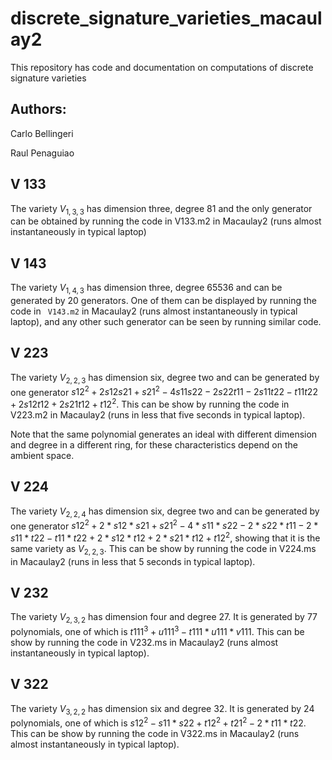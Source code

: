 # discrete_signature_varieties_macaulay2

This repository has code and documentation on computations of discrete signature varieties

## Authors:

Carlo Bellingeri

Raul Penaguiao



## V 133

The variety $V_{1, 3, 3}$ has dimension three, degree 81 and the only generator can be obtained by running the code in V133.m2 in Macaulay2 (runs almost instantaneously in typical laptop)

## V 143

The variety $V_{1, 4, 3}$ has dimension three, degree 65536 and can be generated by 20 generators.
One of them can be displayed by running the code in ``` V143.m2``` in Macaulay2 (runs almost instantaneously in typical laptop), and any other such generator can be seen by running similar code.

## V 223

The variety $V_{2, 2, 3}$ has dimension six, degree two and can be generated by one generator $s12^2+2 s12 s21+s21^2-4 s11 s22-2 s22 t11-2 s11 t22-t11 t22+2 s12 t12+2 s21 t12+t12^2$.
This can be show by running the code in V223.m2 in Macaulay2 (runs in less that five seconds in typical laptop).

Note that the same polynomial generates an ideal with different dimension and degree in a different ring, for these characteristics depend on the ambient space.

## V 224

The variety $V_{2, 2, 4}$ has dimension six, degree two and can be generated by one generator $s12^2+2*s12*s21+s21^2-4*s11*s22-2*s22*t11-2*s11*t22-t11*t22+2*s12*t12+2*s21*t12+t12^2$, showing that it is the same variety as $V_{2, 2, 3}$.
This can be show by running the code in V224.ms in Macaulay2 (runs in less that 5 seconds in typical laptop).

## V 232

The variety $V_{2, 3, 2}$ has dimension four and degree 27. It is generated by 77 polynomials, one of which is $t111^3+u111^3-t111*u111*v111$.
This can be show by running the code in V232.ms in Macaulay2 (runs almost instantaneously in typical laptop).

## V 322

The variety $V_{3, 2, 2}$ has dimension six and degree 32. It is generated by 24 polynomials, one of which is $s12^2-s11*s22+t12^2+t21^2-2*t11*t22$.
This can be show by running the code in V322.ms in Macaulay2 (runs almost instantaneously in typical laptop).
